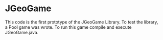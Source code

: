 # JGeoGame


This code is the first prototype of the JGeoGame Library.
To test the library, a Pool game was wrote. To run this game compile and execute JGeoGame.java.
